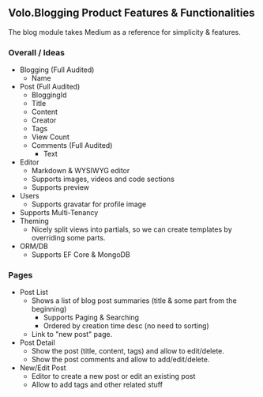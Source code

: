 ## Volo.Blogging Product Features & Functionalities

The blog module takes Medium as a reference for simplicity & features.

### Overall / Ideas

* Blogging (Full Audited)
  * Name
* Post (Full Audited)
  * BloggingId
  * Title
  * Content
  * Creator
  * Tags
  * View Count
  * Comments (Full Audited)
    * Text
* Editor
  * Markdown & WYSIWYG editor
  * Supports images, videos and code sections
  * Supports preview
* Users
  * Supports gravatar for profile image
* Supports Multi-Tenancy
* Theming
  * Nicely split views into partials, so we can create templates by overriding some parts.
* ORM/DB
  * Supports EF Core & MongoDB

### Pages

* Post List
  * Shows a list of blog post summaries (title & some part from the beginning)
    * Supports Paging & Searching
    * Ordered by creation time desc (no need to sorting)
  * Link to "new post" page.
* Post Detail
  * Show the post (title, content, tags) and allow to edit/delete.
  * Show the post comments and allow to add/edit/delete.
* New/Edit Post
  * Editor to create a new post or edit an existing post
  * Allow to add tags and other related stuff